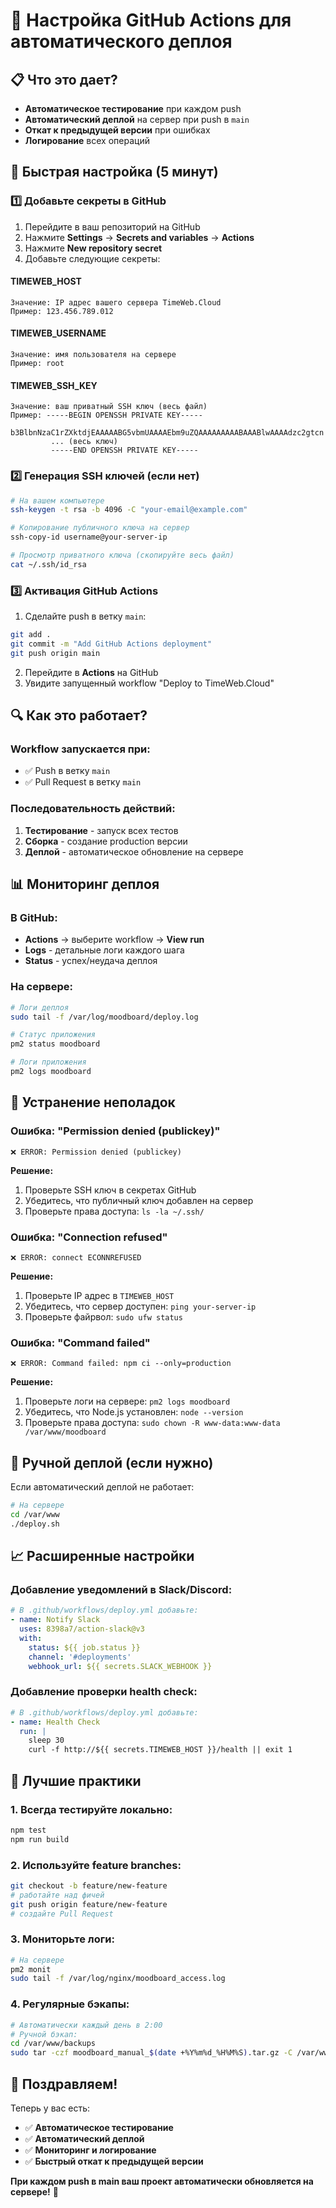 # 🔄 Настройка GitHub Actions для автоматического деплоя

## 📋 Что это дает?

- **Автоматическое тестирование** при каждом push
- **Автоматический деплой** на сервер при push в `main`
- **Откат к предыдущей версии** при ошибках
- **Логирование** всех операций

## 🚀 Быстрая настройка (5 минут)

### 1️⃣ Добавьте секреты в GitHub

1. Перейдите в ваш репозиторий на GitHub
2. Нажмите **Settings** → **Secrets and variables** → **Actions**
3. Нажмите **New repository secret**
4. Добавьте следующие секреты:

#### **TIMEWEB_HOST**
```
Значение: IP адрес вашего сервера TimeWeb.Cloud
Пример: 123.456.789.012
```

#### **TIMEWEB_USERNAME**
```
Значение: имя пользователя на сервере
Пример: root
```

#### **TIMEWEB_SSH_KEY**
```
Значение: ваш приватный SSH ключ (весь файл)
Пример: -----BEGIN OPENSSH PRIVATE KEY-----
         b3BlbnNzaC1rZXktdjEAAAAABG5vbmUAAAAEbm9uZQAAAAAAAAABAAABlwAAAAdzc2gtcn
         ... (весь ключ)
         -----END OPENSSH PRIVATE KEY-----
```

### 2️⃣ Генерация SSH ключей (если нет)

```bash
# На вашем компьютере
ssh-keygen -t rsa -b 4096 -C "your-email@example.com"

# Копирование публичного ключа на сервер
ssh-copy-id username@your-server-ip

# Просмотр приватного ключа (скопируйте весь файл)
cat ~/.ssh/id_rsa
```

### 3️⃣ Активация GitHub Actions

1. Сделайте push в ветку `main`:
```bash
git add .
git commit -m "Add GitHub Actions deployment"
git push origin main
```

2. Перейдите в **Actions** на GitHub
3. Увидите запущенный workflow "Deploy to TimeWeb.Cloud"

## 🔍 Как это работает?

### Workflow запускается при:
- ✅ Push в ветку `main`
- ✅ Pull Request в ветку `main`

### Последовательность действий:
1. **Тестирование** - запуск всех тестов
2. **Сборка** - создание production версии
3. **Деплой** - автоматическое обновление на сервере

## 📊 Мониторинг деплоя

### В GitHub:
- **Actions** → выберите workflow → **View run**
- **Logs** - детальные логи каждого шага
- **Status** - успех/неудача деплоя

### На сервере:
```bash
# Логи деплоя
sudo tail -f /var/log/moodboard/deploy.log

# Статус приложения
pm2 status moodboard

# Логи приложения
pm2 logs moodboard
```

## 🚨 Устранение неполадок

### Ошибка: "Permission denied (publickey)"
```
❌ ERROR: Permission denied (publickey)
```
**Решение:**
1. Проверьте SSH ключ в секретах GitHub
2. Убедитесь, что публичный ключ добавлен на сервер
3. Проверьте права доступа: `ls -la ~/.ssh/`

### Ошибка: "Connection refused"
```
❌ ERROR: connect ECONNREFUSED
```
**Решение:**
1. Проверьте IP адрес в `TIMEWEB_HOST`
2. Убедитесь, что сервер доступен: `ping your-server-ip`
3. Проверьте файрвол: `sudo ufw status`

### Ошибка: "Command failed"
```
❌ ERROR: Command failed: npm ci --only=production
```
**Решение:**
1. Проверьте логи на сервере: `pm2 logs moodboard`
2. Убедитесь, что Node.js установлен: `node --version`
3. Проверьте права доступа: `sudo chown -R www-data:www-data /var/www/moodboard`

## 🔧 Ручной деплой (если нужно)

Если автоматический деплой не работает:

```bash
# На сервере
cd /var/www
./deploy.sh
```

## 📈 Расширенные настройки

### Добавление уведомлений в Slack/Discord:
```yaml
# В .github/workflows/deploy.yml добавьте:
- name: Notify Slack
  uses: 8398a7/action-slack@v3
  with:
    status: ${{ job.status }}
    channel: '#deployments'
    webhook_url: ${{ secrets.SLACK_WEBHOOK }}
```

### Добавление проверки health check:
```yaml
# В .github/workflows/deploy.yml добавьте:
- name: Health Check
  run: |
    sleep 30
    curl -f http://${{ secrets.TIMEWEB_HOST }}/health || exit 1
```

## 🎯 Лучшие практики

### 1. **Всегда тестируйте локально:**
```bash
npm test
npm run build
```

### 2. **Используйте feature branches:**
```bash
git checkout -b feature/new-feature
# работайте над фичей
git push origin feature/new-feature
# создайте Pull Request
```

### 3. **Мониторьте логи:**
```bash
# На сервере
pm2 monit
sudo tail -f /var/log/nginx/moodboard_access.log
```

### 4. **Регулярные бэкапы:**
```bash
# Автоматически каждый день в 2:00
# Ручной бэкап:
cd /var/www/backups
sudo tar -czf moodboard_manual_$(date +%Y%m%d_%H%M%S).tar.gz -C /var/www/moodboard .
```

## 🎉 Поздравляем!

Теперь у вас есть:
- ✅ **Автоматическое тестирование**
- ✅ **Автоматический деплой**
- ✅ **Мониторинг и логирование**
- ✅ **Быстрый откат к предыдущей версии**

**При каждом push в main ваш проект автоматически обновляется на сервере!** 🚀

